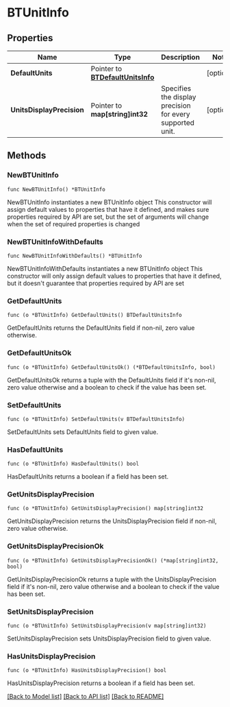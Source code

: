 # BTUnitInfo

## Properties

Name | Type | Description | Notes
------------ | ------------- | ------------- | -------------
**DefaultUnits** | Pointer to [**BTDefaultUnitsInfo**](BTDefaultUnitsInfo.md) |  | [optional] 
**UnitsDisplayPrecision** | Pointer to **map[string]int32** | Specifies the display precision for every supported unit. | [optional] 

## Methods

### NewBTUnitInfo

`func NewBTUnitInfo() *BTUnitInfo`

NewBTUnitInfo instantiates a new BTUnitInfo object
This constructor will assign default values to properties that have it defined,
and makes sure properties required by API are set, but the set of arguments
will change when the set of required properties is changed

### NewBTUnitInfoWithDefaults

`func NewBTUnitInfoWithDefaults() *BTUnitInfo`

NewBTUnitInfoWithDefaults instantiates a new BTUnitInfo object
This constructor will only assign default values to properties that have it defined,
but it doesn't guarantee that properties required by API are set

### GetDefaultUnits

`func (o *BTUnitInfo) GetDefaultUnits() BTDefaultUnitsInfo`

GetDefaultUnits returns the DefaultUnits field if non-nil, zero value otherwise.

### GetDefaultUnitsOk

`func (o *BTUnitInfo) GetDefaultUnitsOk() (*BTDefaultUnitsInfo, bool)`

GetDefaultUnitsOk returns a tuple with the DefaultUnits field if it's non-nil, zero value otherwise
and a boolean to check if the value has been set.

### SetDefaultUnits

`func (o *BTUnitInfo) SetDefaultUnits(v BTDefaultUnitsInfo)`

SetDefaultUnits sets DefaultUnits field to given value.

### HasDefaultUnits

`func (o *BTUnitInfo) HasDefaultUnits() bool`

HasDefaultUnits returns a boolean if a field has been set.

### GetUnitsDisplayPrecision

`func (o *BTUnitInfo) GetUnitsDisplayPrecision() map[string]int32`

GetUnitsDisplayPrecision returns the UnitsDisplayPrecision field if non-nil, zero value otherwise.

### GetUnitsDisplayPrecisionOk

`func (o *BTUnitInfo) GetUnitsDisplayPrecisionOk() (*map[string]int32, bool)`

GetUnitsDisplayPrecisionOk returns a tuple with the UnitsDisplayPrecision field if it's non-nil, zero value otherwise
and a boolean to check if the value has been set.

### SetUnitsDisplayPrecision

`func (o *BTUnitInfo) SetUnitsDisplayPrecision(v map[string]int32)`

SetUnitsDisplayPrecision sets UnitsDisplayPrecision field to given value.

### HasUnitsDisplayPrecision

`func (o *BTUnitInfo) HasUnitsDisplayPrecision() bool`

HasUnitsDisplayPrecision returns a boolean if a field has been set.


[[Back to Model list]](../README.md#documentation-for-models) [[Back to API list]](../README.md#documentation-for-api-endpoints) [[Back to README]](../README.md)


